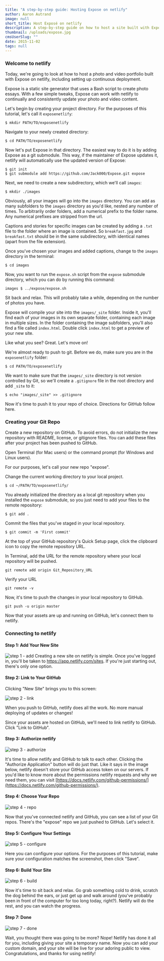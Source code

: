 ```yaml
---
title: "A step-by-step guide: Hosting Expose on netlify"
author: Aaron Autrand
image: null
short_title: Host Exposé on netlify
description: A step-by-step guide on how to host a site built with Exposé - A simple static site generator for photoessays written in Bash.
thumbnail: /uploads/expose.jpg
cmsUserSlug: ""
date: 2015-11-02
tags: null
---
```



### **Welcome to netlify**

Today, we're going to look at how to host a photo and video portfolio built with Expose on netlify, including setting up continuous deployment.

Expose is a static site generator that uses a Bash script to create photo essays. With a few simple tweaks, Expose can work with netlify to continually and consistently update your photo and video content.
<!-- excerpt -->
Let's begin by creating your project directory. For the purposes of this tutorial, let's call it `exposenetlify`:
```
$ mkdir PATH/TO/exposenetlify
```

Navigate to your newly created directory:

```
$ cd PATH/TO/exposenetlify
```

Now let's put Expose in that directory. The easiest way to do it is by adding Expose as a git submodule. This way, if the maintainer of Expose updates it, netlify will automatically use the updated version of Expose:

```
$ git init
$ git submodule add https://github.com/Jack000/Expose.git expose

```

Next, we need to create a new subdirectory, which we'll call `images`:

```
$ mkdir ./images
```

Obviously, all your images will go into the `images` directory. You can add as many subfolders to the `images` directory as you'd like, nested any number of times. To arbitrarily order folders, add a numerical prefix to the folder name. Any numerical prefixes are stripped from the url.

Captions and stories for specific images can be created by adding a `.txt` file to the folder where an image is contained. So `breakfast.jpg` and `breakfast.txt` should be in the same subdirectory, with identical names (apart from the file extension).

Once you've chosen your images and added captions, change to the `images` directory in the terminal:

```
$ cd images
```
Now, you want to run the `expose.sh` script from the `expose` submodule directory, which you can do by running this command:

```
images $ ../expose/expose.sh
```

Sit back and relax. This will probably take a while, depending on the number of photos you have.

Expose will compile your site into the `images/_site` folder. Inside it, you'll find each of your images in its own separate folder, containing each image in multiple sizes. In the folder containing the image subfolders, you'll also find a file called `index.html`. Double click `index.html` to get a preview of your new site.

Like what you see? Great. Let's move on!

We're almost ready to push to git. Before we do, make sure you are in the `exposenetlify` folder:

```
$ cd PATH/TO/exposenetlify
```

We want to make sure that the `images/_site` directory is not version controlled by Git, so we'll create a `.gitignore` file in the root directory and add `_site` to it:

```
$ echo "images/_site" >> .gitignore
```

Now it's time to push it to your repo of choice. Directions for GitHub follow here.

### **Creating your Git Repo**

Create a new repository on GitHub. To avoid errors, do not initialize the new repository with README, license, or gitignore files. You can add these files after your project has been pushed to GitHub.

Open Terminal (for Mac users) or the command prompt (for Windows and Linux users).

For our purposes, let's call your new repo "expose".

Change the current working directory to your local project.

```
$ cd ~/PATH/TO/exposenetlify/
```

You already initialized the directory as a local git repository when you installed the `expose` submodule, so you just need to add your files to the remote repository:

```
$ git add .
```
Commit the files that you've staged in your local repository.
```
$ git commit -m 'First commit'
```

At the top of your GitHub repository's Quick Setup page, click the clipboard icon to copy the remote repository URL.

In Terminal, add the URL for the remote repository where your local repository will be pushed.
```
git remote add origin Git_Repository_URL
```
Verify your URL
```
git remote -v
```
Now, it's time to push the changes in your local repository to GitHub.
```
git push -u origin master
```

Now that your assets are up and running on GitHub, let's connect them to netlify.
<a id="netlifystart"></a>
### **Connecting to netlify**

#### Step 1: Add Your New Site

![step 1 - add](https://cloud.githubusercontent.com/assets/6520639/9803638/717820a6-57d9-11e5-838f-d2a732eb0a41.png)
Creating a new site on netlify is simple. Once you've logged in, you'll be taken to https://app.netlify.com/sites. If you're just starting out, there's only one option.

#### Step 2: Link to Your GitHub
Clicking "New Site" brings you to this screen:

![step 2 - link](https://cloud.githubusercontent.com/assets/6520639/9803637/7176ac8a-57d9-11e5-9b09-f43dc772a4f9.png)

When you push to GitHub, netlify does all the work. No more manual deploying of updates or changes!

Since your assets are hosted on GitHub, we'll need to link netlify to GitHub. Click "Link to GitHub".

#### Step 3: Authorize netlify
![step 3 - authorize](https://cloud.githubusercontent.com/assets/6520639/9803635/71760370-57d9-11e5-8bdb-850aa176a22c.png)

It's time to allow netlify and GitHub to talk to each other. Clicking the "Authorize Application" button will do just that. Like it says in the image below, netlify doesn't store your GitHub access token on our servers. If you'd like to know more about the permissions netlify requests and why we need them, you can visit [https://docs.netlify.com/github-permissions/](https://docs.netlify.com/github-permissions/).

#### Step 4: Choose Your Repo
![step 4 - repo](https://raw.githubusercontent.com/munkymack/netlify-assets/master/Step4Expose.png)

Now that you've connected netlify and GitHub, you can see a list of your Git repos. There's the "expose" repo we just pushed to GitHub. Let's select it.

#### Step 5: Configure Your Settings
![step 5 - configure](https://raw.githubusercontent.com/munkymack/netlify-assets/master/Step5Expose.png)

Here you can configure your options. For the purposes of this tutorial, make sure your configuration matches the screenshot, then click "Save".

#### Step 6: Build Your Site

![step 6 - build](https://cloud.githubusercontent.com/assets/6520639/9803640/717b9c40-57d9-11e5-9ca4-92f90f8ed005.png)

Now it's time to sit back and relax. Go grab something cold to drink, scratch the dog behind the ears, or just get up and walk around (you've probably been in front of the computer for too long today, right?). Netlify will do the rest, and you can watch the progress.

#### Step 7: Done

![step 7 - done](https://raw.githubusercontent.com/munkymack/netlify-assets/master/Step7Expose.png)

Wait, you thought there was going to be more? Nope! Netlify has done it all for you, including giving your site a temporary name. Now you can add your custom domain, and your site will be live for your adoring public to view. Congratulations, and thanks for using netlify!
